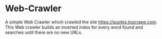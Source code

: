 # Web-Crawler
A simple Web Crawler which crawled the site https://quotes.toscrape.com. This Web crawler builds an inverted index for every word found and searches until there are no new URLs.
